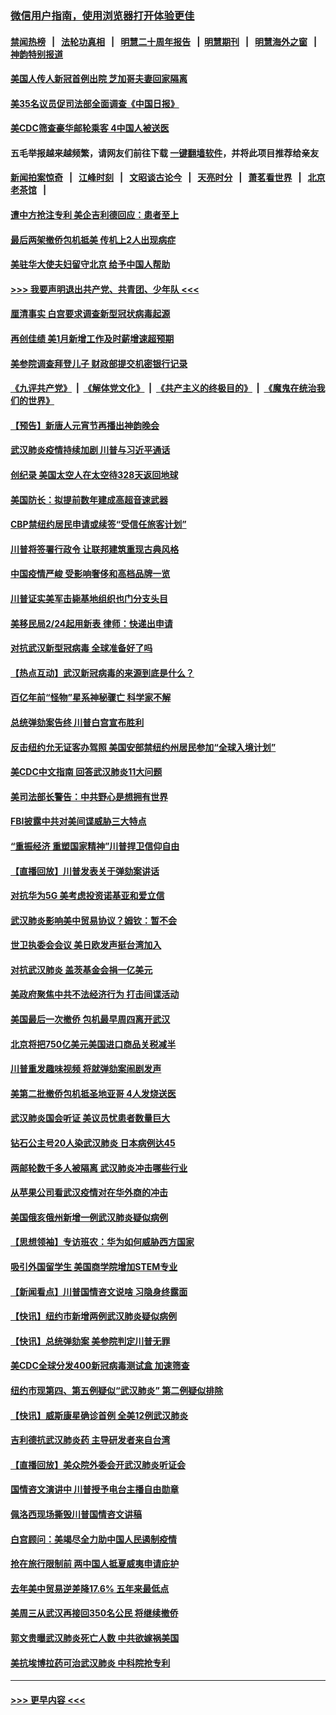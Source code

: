 ### [微信用户指南，使用浏览器打开体验更佳](https://github.com/gfw-breaker/banned-news1/blob/master/indexes/wechat-guide.md?t=0)
#### [禁闻热榜](热点新闻.md?t=0)  &nbsp;&nbsp;|&nbsp;&nbsp; [法轮功真相](https://github.com/gfw-breaker/truth/blob/master/README.md?t=0) &nbsp;&nbsp;|&nbsp;&nbsp; [明慧二十周年报告](https://github.com/gfw-breaker/mh-reports/blob/master/README.md?t=0) &nbsp;&nbsp;|&nbsp;&nbsp;[明慧期刊](https://github.com/gfw-breaker/mh-qikan) &nbsp;&nbsp;|&nbsp;&nbsp; [明慧海外之窗](https://github.com/gfw-breaker/mh-news/blob/master/README.md?t=0) &nbsp;&nbsp;|&nbsp;&nbsp; [神韵特别报道](https://github.com/gfw-breaker/mh-news/blob/master/shenyun.md?t=0)
#### [美国人传人新冠首例出院 芝加哥夫妻回家隔离](../pages/nsc412/n11852452.md?t=02080422) 
#### [美35名议员促司法部全面调查《中国日报》](../pages/nsc412/n11852435.md?t=02080422) 
#### [美CDC筛查豪华邮轮乘客 4中国人被送医](../pages/nsc412/n11852085.md?t=02080422) 
#### 五毛举报越来越频繁，请网友们前往下载 [一键翻墙软件](https://github.com/gfw-breaker/ssr-accounts)，并将此项目推荐给亲友
#### [新闻拍案惊奇](https://github.com/gfw-breaker/banned-news1/blob/master/pages/link4.md) &nbsp;&nbsp;|&nbsp;&nbsp; [江峰时刻](https://github.com/gfw-breaker/banned-news1/blob/master/pages/link4.md) &nbsp;&nbsp;|&nbsp;&nbsp; [文昭谈古论今](https://github.com/gfw-breaker/banned-news1/blob/master/pages/link4.md) &nbsp;&nbsp;|&nbsp;&nbsp; [天亮时分](https://github.com/gfw-breaker/banned-news1/blob/master/pages/link4.md) &nbsp;&nbsp;|&nbsp;&nbsp; [萧茗看世界](https://github.com/gfw-breaker/banned-news1/blob/master/pages/link4.md) &nbsp;&nbsp;|&nbsp;&nbsp; [北京老茶馆](https://github.com/gfw-breaker/banned-news1/blob/master/pages/link4.md) &nbsp;&nbsp;|&nbsp;&nbsp; 
#### [遭中方抢注专利 美企吉利德回应：患者至上](../pages/nsc412/n11852037.md?t=02080422) 
#### [最后两架撤侨包机抵美 传机上2人出现病症](../pages/nsc412/n11852173.md?t=02080422) 
#### [美驻华大使夫妇留守北京 给予中国人帮助](../pages/nsc412/n11852165.md?t=02080422) 
#### [>>> 我要声明退出共产党、共青团、少年队 <<<](https://github.com/begood0513/goodnews/blob/master/quit/letter.md) 
#### [厘清事实 白宫要求调查新型冠状病毒起源](../pages/nsc412/n11852106.md?t=02080422) 
#### [再创佳绩 美1月新增工作及时薪增速超预期](../pages/nsc412/n11852174.md?t=02080422) 
#### [美参院调查拜登儿子 财政部提交机密银行记录](../pages/nsc412/n11851808.md?t=02080422) 
#### [《九评共产党》](https://github.com/begood0513/9ping.md/blob/master/README.md) &nbsp;|&nbsp; [《解体党文化》](../../../../jtdwh.md/blob/master/README.md)  &nbsp;|&nbsp; [《共产主义的终极目的》](../../../../gczydzjmd.md/blob/master/README.md) &nbsp;|&nbsp; [《魔鬼在统治我们的世界》](../../../../mgztzwmdsj.md/blob/master/README.md) 
#### [【预告】新唐人元宵节再播出神韵晚会](../pages/nsc412/n11843192.md?t=02080422) 
#### [武汉肺炎疫情持续加剧 川普与习近平通话](../pages/nsc412/n11851613.md?t=02080422) 
#### [创纪录 美国太空人在太空待328天返回地球](../pages/nsc412/n11851266.md?t=02080422) 
#### [美国防长：拟提前数年建成高超音速武器](../pages/nsc412/n11850959.md?t=02080422) 
#### [CBP禁纽约居民申请或续签“受信任旅客计划”](../pages/nsc412/n11850857.md?t=02080422) 
#### [川普将签署行政令 让联邦建筑重现古典风格](../pages/nsc412/n11850654.md?t=02080422) 
#### [中国疫情严峻 受影响奢侈和高档品牌一览](../pages/nsc412/n11850319.md?t=02080422) 
#### [川普证实美军击毙基地组织也门分支头目](../pages/nsc412/n11850383.md?t=02080422) 
#### [美移民局2/24起用新表 律师：快递出申请](../pages/nsc412/n11848220.md?t=02080422) 
#### [对抗武汉新型冠病毒 全球准备好了吗](../pages/nsc412/n11850142.md?t=02080422) 
#### [【热点互动】武汉新冠病毒的来源到底是什么？](../pages/nsc412/n11849749.md?t=02080422) 
#### [百亿年前“怪物”星系神秘骤亡 科学家不解](../pages/nsc412/n11849863.md?t=02080422) 
#### [总统弹劾案告终 川普白宫宣布胜利](../pages/nsc412/n11849985.md?t=02080422) 
#### [反击纽约允无证客办驾照  美国安部禁纽约州居民参加“全球入境计划”](../pages/nsc412/n11849828.md?t=02080422) 
#### [美CDC中文指南 回答武汉肺炎11大问题](../pages/nsc412/n11849703.md?t=02080422) 
#### [美司法部长警告：中共野心是想拥有世界](../pages/nsc412/n11849769.md?t=02080422) 
#### [FBI披露中共对美间谍威胁三大特点](../pages/nsc412/n11849700.md?t=02080422) 
#### [“重振经济 重塑国家精神”川普捍卫信仰自由](../pages/nsc412/n11849641.md?t=02080422) 
#### [【直播回放】川普发表关于弹劾案讲话](../pages/nsc412/n11849472.md?t=02080422) 
#### [对抗华为5G 美考虑投资诺基亚和爱立信](../pages/nsc412/n11849510.md?t=02080422) 
#### [武汉肺炎影响美中贸易协议？姆钦：暂不会](../pages/nsc412/n11849497.md?t=02080422) 
#### [世卫执委会会议 美日欧发声挺台湾加入](../pages/nsc412/n11849433.md?t=02080422) 
#### [对抗武汉肺炎 盖茨基金会捐一亿美元](../pages/nsc412/n11848953.md?t=02080422) 
#### [美政府聚焦中共不法经济行为 打击间谍活动](../pages/nsc412/n11849322.md?t=02080422) 
#### [美国最后一次撤侨 包机最早周四离开武汉](../pages/nsc412/n11849395.md?t=02080422) 
#### [北京将把750亿美元美国进口商品关税减半](../pages/nsc412/n11848896.md?t=02080422) 
#### [川普重发趣味视频 将就弹劾案闹剧发声](../pages/nsc412/n11848715.md?t=02080422) 
#### [美第二批撤侨包机抵圣地亚哥 4人发烧送医](../pages/nsc412/n11847923.md?t=02080422) 
#### [武汉肺炎国会听证 美议员忧患者数量巨大](../pages/nsc412/n11844851.md?t=02080422) 
#### [钻石公主号20人染武汉肺炎 日本病例达45](../pages/nsc412/n11847823.md?t=02080422) 
#### [两邮轮数千多人被隔离 武汉肺炎冲击哪些行业](../pages/nsc412/n11847456.md?t=02080422) 
#### [从苹果公司看武汉疫情对在华外商的冲击](../pages/nsc412/n11847586.md?t=02080422) 
#### [美国俄亥俄州新增一例武汉肺炎疑似病例](../pages/nsc412/n11847714.md?t=02080422) 
#### [【思想领袖】专访班农：华为如何威胁西方国家](../pages/nsc412/n11847306.md?t=02080422) 
#### [吸引外国留学生 美国商学院增加STEM专业](../pages/nsc412/n11847417.md?t=02080422) 
#### [【新闻看点】川普国情咨文说啥 习隐身终露面](../pages/nsc412/n11847016.md?t=02080422) 
#### [【快讯】纽约市新增两例武汉肺炎疑似病例](../pages/nsc412/n11847250.md?t=02080422) 
#### [【快讯】总统弹劾案 美参院判定川普无罪](../pages/nsc412/n11847316.md?t=02080422) 
#### [美CDC全球分发400新冠病毒测试盒 加速筛查](../pages/nsc412/n11847260.md?t=02080422) 
#### [纽约市现第四、第五例疑似“武汉肺炎”   第二例疑似排除](../pages/nsc412/n11847332.md?t=02080422) 
#### [【快讯】威斯康星确诊首例 全美12例武汉肺炎](../pages/nsc412/n11847162.md?t=02080422) 
#### [吉利德抗武汉肺炎药 主导研发者来自台湾](../pages/nsc412/n11847064.md?t=02080422) 
#### [【直播回放】美众院外委会开武汉肺炎听证会](../pages/nsc412/n11846727.md?t=02080422) 
#### [国情咨文演讲中 川普授予电台主播自由勋章](../pages/nsc412/n11846815.md?t=02080422) 
#### [佩洛西现场撕毁川普国情咨文讲稿](../pages/nsc412/n11846724.md?t=02080422) 
#### [白宫顾问：美竭尽全力助中国人民遏制疫情](../pages/nsc412/n11846756.md?t=02080422) 
#### [抢在旅行限制前 两中国人抵夏威夷申请庇护](../pages/nsc412/n11846866.md?t=02080422) 
#### [去年美中贸易逆差降17.6% 五年来最低点](../pages/nsc412/n11846755.md?t=02080422) 
#### [美周三从武汉再接回350名公民 将继续撤侨](../pages/nsc412/n11846705.md?t=02080422) 
#### [郭文贵曝武汉肺炎死亡人数 中共欲嫁祸美国](../pages/nsc412/n11846240.md?t=02080422) 
#### [美抗埃博拉药可治武汉肺炎 中科院抢专利](../pages/nsc412/n11846409.md?t=02080422) 

----
#### [ >>> 更早内容 <<< ](../indexes/nsc412-earlier.md)
